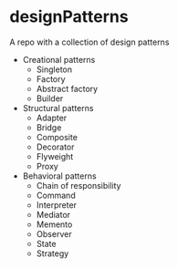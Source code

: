 # designPatterns
A repo with a collection of design patterns
* Creational patterns
  * Singleton
  * Factory
  * Abstract factory
  * Builder
* Structural patterns
    * Adapter
    * Bridge
    * Composite
    * Decorator
    * Flyweight
    * Proxy
* Behavioral patterns
    * Chain of responsibility
    * Command
    * Interpreter
    * Mediator
    * Memento
    * Observer
    * State
    * Strategy
